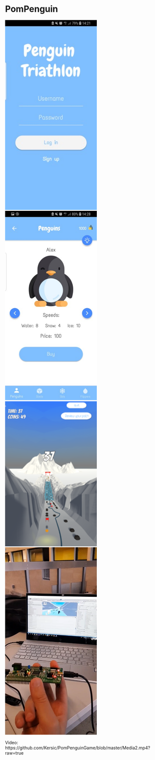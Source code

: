 # PomPenguin

<img src="https://github.com/Kersic/PomPenguinGame/blob/master/Picture5.jpg" width="300">
<img src="https://github.com/Kersic/PomPenguinGame/blob/master/Picture1.jpg" width="300">
<img src="https://github.com/Kersic/PomPenguinGame/blob/master/Picture1.png" width="300">
<img src="https://github.com/Kersic/PomPenguinGame/blob/master/game.png" width="300">

<p>Video: https://github.com/Kersic/PomPenguinGame/blob/master/Media2.mp4?raw=true</p>



